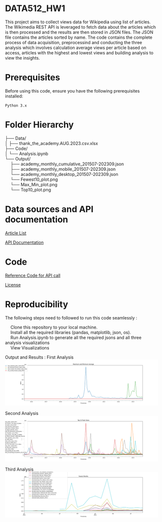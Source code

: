 # DATA512_HW1

This project aims to collect views data for Wikipedia using list of articles. The Wikimedia REST API is leveraged to fetch data about the articles which is then processed and the results are then stored in JSON files. The JSON file contains the articles sorted by name. The code contains the complete process of data acquisition, preprocessind and conducting the three analysis which involves calculation average views per article based on access, articles with the highest and lowest views and building analysis to view the insights.

# Prerequisites
Before using this code, ensure you have the following prerequisites installed:

    Python 3.x

# Folder Hierarchy

├── Data/<br>
│   ├── thank_the_academy.AUG.2023.csv.xlsx<br>
├── Code/<br>
│   └── Analysis.ipynb<br>
└── Output/<br>
&emsp; ├── academy_monthly_cumulative_201507-202309.json<br>
&emsp; ├── academy_monthly_mobile_201507-202309.json<br>
&emsp; └── academy_monthly_desktop_201507-202309.json<br>
&emsp; └── Fewest10_plot.png<br>
&emsp; └── Max_Min_plot.png<br>
&emsp; └── Top10_plot.png<br>

# Data sources and API documentation

[Article List](https://docs.google.com/spreadsheets/d/1A1h_7KAo7KXaVxdScJmIVPTvjb3IuY9oZhNV4ZHxrxw/edit?usp=sharing)

[API Documentation](https://wikitech.wikimedia.org/wiki/Analytics/AQS/Pageviews)

# Code
[Reference Code for API call](https://drive.google.com/file/d/1XjFhd3eXx704tcdfQ4Q1OQn0LWKCRNJm/view)

[License](https://creativecommons.org/licenses/by/4.0/)

# Reproducibility

The following steps need to followed to run this code seamlessly :

&emsp; Clone this repository to your local machine.<br>
&emsp; Install all the required libraries (pandas, matplotlib, json, os).<br>
&emsp; Run Analysis.ipynb to generate all the required jsons and all three analysis visualizations<br>
&emsp; View Visualizations<br>


Output and Results :
First Analysis
![image](Output/Max_Min_plot.png)

Second Analysis
![image](./Output/Top10_plot.png)

Third Analysis
![image](./Output/Fewest10_plot.png)
